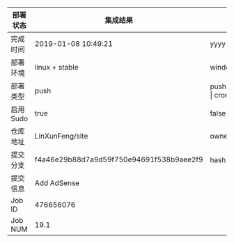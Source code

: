 部署状态 | 集成结果 | 参考值
---|---|---
完成时间 | 2019-01-08 10:49:21 | yyyy-mm-dd hh:mm:ss
部署环境 | linux + stable | window \| linux + stable
部署类型 | push | push \| pull_request \| api \| cron
启用Sudo | true | false \| true
仓库地址 | LinXunFeng/site | owner_name/repo_name
提交分支 | f4a46e29b88d7a9d59f750e94691f538b9aee2f9 | hash 16位
提交信息 | Add AdSense |
Job ID   | 476656076 |
Job NUM  | 19.1 |
